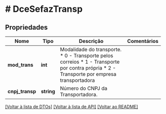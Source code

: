# # DceSefazTransp

## Propriedades

Nome | Tipo | Descrição | Comentários
------------ | ------------- | ------------- | -------------
**mod_trans** | **int** | Modalidade do transporte.  * 0 - Transporte pelos correios  * 1 - Transporte por contra própria  * 2 - Transporte por empresa transportadora |
**cnpj_transp** | **string** | Número do CNPJ da Transportadora. |

[[Voltar à lista de DTOs]](../../README.md#models) [[Voltar à lista de API]](../../README.md#endpoints) [[Voltar ao README]](../../README.md)
